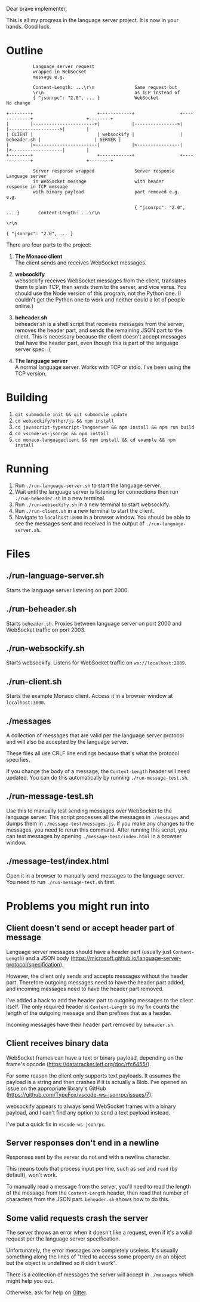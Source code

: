Dear brave implementer,

This is all my progress in the language server project. It is now in your hands. Good luck.


Outline
=======

              Language server request
              wrapped in WebSocket
              message e.g.
              
              Content-Length: ...\r\n               Same request but 
              \r\n                                  as TCP instead of
              { "jsonrpc": "2.0", ... }             WebSocket                        No change
    
    +--------+                        +------------+                 +-------------+                    +--------+
    |        |----------------------->|            |---------------->|             |------------------->|        |
    | CLIENT |                        | websockify |                 | beheader.sh |                    | SERVER |
    |        |<-----------------------|            |<----------------|             |<-------------------|        |
    +--------+                        +------------+                 +-------------+                    +--------+
     
              Server response wrapped               Server response                 Language server
              in WebSocket message                  with header                     response in TCP message
              with binary payload                   part removed e.g.               e.g.

                                                    { "jsonrpc": "2.0", ... }       Content-Length: ...\r\n
                                                                                    \r\n
                                                                                    { "jsonrpc": "2.0", ... }


There are four parts to the project:

1. __The Monaco client__  
   The client sends and receives WebSocket messages.

2. __websockify__  
   websockify receives WebSocket messages from the client, translates them to plain TCP, then sends them to the server,
   and vice versa. You should use the Node version of this program, not the Python one. (I couldn't get the Python one
   to work and neither could a lot of people online.)

3. __beheader.sh__  
   beheader.sh is a shell script that receives messages from the server, removes the header part, and sends the
   remaining JSON part to the client. This is necessary because the client doesn't accept messages that have the header
   part, even though this is part of the language server spec. :(

4. __The language server__  
   A normal language server. Works with TCP or stdio. I've been using the TCP version.


Building
========

1. `git submodule init && git submodule update`
2. `cd websockify/other/js && npm install`
3. `cd javascript-typescript-langserver && npm install && npm run build`
4. `cd vscode-ws-jsonrpc && npm install`
5. `cd monaco-languageclient && npm install && cd example && npm install`


Running
=======

1. Run `./run-language-server.sh` to start the language server.
2. Wait until the language server is listening for connections then run `./run-beheader.sh` in a new terminal.
3. Run `./run-websockify.sh` in a new terminal to start websockify.
4. Run `./run-client.sh` in a new terminal to start the client.
5. Navigate to `localhost:3000` in a browser window. You should be able to see the messages sent and received in the
   output of `./run-language-server.sh`.


Files
=====

./run-language-server.sh
------------------------
Starts the language server listening on port 2000.

./run-beheader.sh
-----------------
Starts `beheader.sh`. Proxies between language server on port 2000 and WebSocket traffic on port 2003.

./run-websockify.sh
-------------------
Starts websockify. Listens for WebSocket traffic on `ws://localhost:2089`.

./run-client.sh
---------------
Starts the example Monaco client. Access it in a browser window at `localhost:3000`.

./messages
----------
A collection of messages that are valid per the language server protocol and will also be accepted by the language
server.

These files all use CRLF line endings because that's what the protocol specifies.

If you change the body of a message, the `Content-Length` header will need updated. You can do this automatically by
running `./run-message-test.sh`.

./run-message-test.sh
---------------------
Use this to manually test sending messages over WebSocket to the language server. This script processes all the messages
in `./messages` and dumps them in `./message-test/messages.js`. If you make any changes to the messages, you need to
rerun this command. After running this script, you can test messages by opening `./message-test/index.html` in a
browser window.

./message-test/index.html
-------------------------
Open it in a browser to manually send messages to the language server. You need to run `./run-message-test.sh` first.


Problems you might run into
===========================

Client doesn't send or accept header part of message
----------------------------------------------------
Language server messages should have a header part (usually just `Content-Length`) and a JSON body
(https://microsoft.github.io/language-server-protocol/specification).

However, the client only sends and accepts messages without the header part. Therefore outgoing messages need to have
the header part added, and incoming messages need to have the header part removed.

I've added a hack to add the header part to outgoing messages to the client itself. The only required header is
`Content-Length` so my fix counts the length of the outgoing message and then prefixes that as a header.

Incoming messages have their header part removed by `beheader.sh`.

Client receives binary data
---------------------------
WebSocket frames can have a text or binary payload, depending on the frame's opcode
(https://datatracker.ietf.org/doc/rfc6455/).

For some reason the client only supports text payloads. It assumes the payload is a string and then crashes if it is
actually a Blob. I've opened an issue on the appropriate library's GitHub
(https://github.com/TypeFox/vscode-ws-jsonrpc/issues/7).

websockify appears to always send WebSocket frames with a binary payload, and I can't find any option to send a text
payload instead.

I've put a quick fix in `vscode-ws-jsonrpc`.

Server responses don't end in a newline
---------------------------------------
Responses sent by the server do not end with a newline character.

This means tools that process input per line, such as `sed` and `read` (by default), won't work.

To manually read a message from the server, you'll need to read the length of the message from the `Content-Length`
header, then read that number of characters from the JSON part. `beheader.sh` shows how to do this.

Some valid requests crash the server
------------------------------------
The server throws an error when it doesn't like a request, even if it's a valid request per the language server
specification.

Unfortunately, the error messages are completely useless. It's usually something along the lines of "tried to access
some property on an object but the object is undefined so it didn't work".

There is a collection of messages the server will accept in `./messages` which might help you out.

Otherwise, ask for help on [Gitter](https://gitter.im/sourcegraph/javascript-typescript-langserver).
